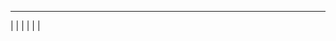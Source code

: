 -------------------------------------------------------------------------------------------
|
|
|
|
|
|
